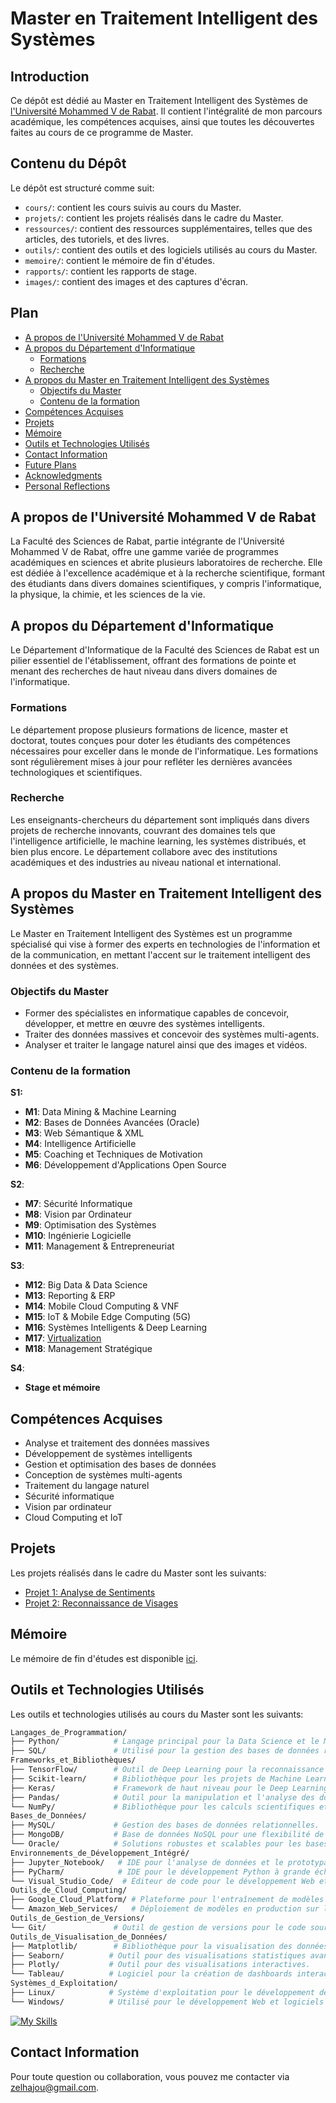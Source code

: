
# Master en Traitement Intelligent des Systèmes

## Introduction
Ce dépôt est dédié au Master en Traitement Intelligent des Systèmes de [l'Université Mohammed V de Rabat](http://www.um5.ac.ma/um5/). Il contient l'intégralité de mon parcours académique, les compétences acquises, ainsi que toutes les découvertes faites au cours de ce programme de Master.

## Contenu du Dépôt
Le dépôt est structuré comme suit:
- `cours/`: contient les cours suivis au cours du Master.
- `projets/`: contient les projets réalisés dans le cadre du Master.
- `ressources/`: contient des ressources supplémentaires, telles que des articles, des tutoriels, et des livres.
- `outils/`: contient des outils et des logiciels utilisés au cours du Master.
- `memoire/`: contient le mémoire de fin d'études.
- `rapports/`: contient les rapports de stage.
- `images/`: contient des images et des captures d'écran.


## Plan
- [A propos de l'Université Mohammed V de Rabat](#a-propos-de-luniversité-mohammed-v-de-rabat)
- [A propos du Département d'Informatique](#a-propos-du-département-dinformatique)
  - [Formations](#formations)
  - [Recherche](#recherche)
- [A propos du Master en Traitement Intelligent des Systèmes](#a-propos-du-master-en-traitement-intelligent-des-systèmes)
  - [Objectifs du Master](#objectifs-du-master)
  - [Contenu de la formation](#contenu-de-la-formation)
- [Compétences Acquises](#compétences-acquises)
- [Projets](#projets)
- [Mémoire](#mémoire)
- [Outils et Technologies Utilisés](#outils-et-technologies-utilisés)
- [Contact Information](#contact-information)
- [Future Plans](#future-plans)
- [Acknowledgments](#acknowledgments)
- [Personal Reflections](#personal-reflections)

## A propos de l'Université Mohammed V de Rabat
La Faculté des Sciences de Rabat, partie intégrante de l'Université Mohammed V de Rabat, offre une gamme variée de programmes académiques en sciences et abrite plusieurs laboratoires de recherche. Elle est dédiée à l'excellence académique et à la recherche scientifique, formant des étudiants dans divers domaines scientifiques, y compris l'informatique, la physique, la chimie, et les sciences de la vie.


## A propos du Département d'Informatique
Le Département d'Informatique de la Faculté des Sciences de Rabat est un pilier essentiel de l'établissement, offrant des formations de pointe et menant des recherches de haut niveau dans divers domaines de l'informatique.

### Formations
Le département propose plusieurs formations de licence, master et doctorat, toutes conçues pour doter les étudiants des compétences nécessaires pour exceller dans le monde de l'informatique. Les formations sont régulièrement mises à jour pour refléter les dernières avancées technologiques et scientifiques.

### Recherche
Les enseignants-chercheurs du département sont impliqués dans divers projets de recherche innovants, couvrant des domaines tels que l'intelligence artificielle, le machine learning, les systèmes distribués, et bien plus encore. Le département collabore avec des institutions académiques et des industries au niveau national et international.

## A propos du Master en Traitement Intelligent des Systèmes
Le Master en Traitement Intelligent des Systèmes est un programme spécialisé qui vise à former des experts en technologies de l'information et de la communication, en mettant l'accent sur le traitement intelligent des données et des systèmes.

### Objectifs du Master

- Former des spécialistes en informatique capables de concevoir, développer, et mettre en œuvre des systèmes intelligents.
- Traiter des données massives et concevoir des systèmes multi-agents.
- Analyser et traiter le langage naturel ainsi que des images et vidéos.

### Contenu de la formation

**S1:**
- **M1**: Data Mining & Machine Learning
- **M2**: Bases de Données Avancées (Oracle)
- **M3**: Web Sémantique & XML
- **M4**: Intelligence Artificielle
- **M5**: Coaching et Techniques de Motivation
- **M6**: Développement d'Applications Open Source

**S2**:
- **M7**: Sécurité Informatique
- **M8**: Vision par Ordinateur
- **M9**: Optimisation des Systèmes
- **M10**: Ingénierie Logicielle
- **M11**: Management & Entrepreneuriat

**S3**:
- **M12**: Big Data & Data Science
- **M13**: Reporting & ERP
- **M14**: Mobile Cloud Computing & VNF
- **M15**: IoT & Mobile Edge Computing (5G)
- **M16**: Systèmes Intelligents & Deep Learning
- **M17**: [Virtualization](https://github.com/zelhajou/UM5-Master-IPS/tree/main/cours/Virtualization)
- **M18**: Management Stratégique

**S4**:
- **Stage et mémoire**

## Compétences Acquises

- Analyse et traitement des données massives
- Développement de systèmes intelligents
- Gestion et optimisation des bases de données
- Conception de systèmes multi-agents
- Traitement du langage naturel
- Sécurité informatique
- Vision par ordinateur
- Cloud Computing et IoT

## Projets

Les projets réalisés dans le cadre du Master sont les suivants:
- [Projet 1: Analyse de Sentiments](#)
- [Projet 2: Reconnaissance de Visages](#)

## Mémoire

Le mémoire de fin d'études est disponible [ici](#).

## Outils et Technologies Utilisés

Les outils et technologies utilisés au cours du Master sont les suivants:

```bash
Langages_de_Programmation/
├── Python/            # Langage principal pour la Data Science et le Machine Learning.
├── SQL/               # Utilisé pour la gestion des bases de données relationnelles.
Frameworks_et_Bibliothèques/
├── TensorFlow/        # Outil de Deep Learning pour la reconnaissance d'images et le NLP.
├── Scikit-learn/      # Bibliothèque pour les projets de Machine Learning.
├── Keras/             # Framework de haut niveau pour le Deep Learning.
├── Pandas/            # Outil pour la manipulation et l'analyse des données.
└── NumPy/             # Bibliothèque pour les calculs scientifiques et matriciels.
Bases_de_Données/
├── MySQL/             # Gestion des bases de données relationnelles.
├── MongoDB/           # Base de données NoSQL pour une flexibilité de schéma.
└── Oracle/            # Solutions robustes et scalables pour les bases de données.
Environnements_de_Développement_Intégré/
├── Jupyter_Notebook/   # IDE pour l'analyse de données et le prototypage.
├── PyCharm/            # IDE pour le développement Python à grande échelle.
└── Visual_Studio_Code/  # Éditeur de code pour le développement Web et Python.
Outils_de_Cloud_Computing/
├── Google_Cloud_Platform/ # Plateforme pour l'entraînement de modèles sur le cloud.
└── Amazon_Web_Services/   # Déploiement de modèles en production sur le cloud.
Outils_de_Gestion_de_Versions/
└── Git/               # Outil de gestion de versions pour le code source.
Outils_de_Visualisation_de_Données/
├── Matplotlib/        # Bibliothèque pour la visualisation des données en Python.
├── Seaborn/          # Outil pour des visualisations statistiques avancées.
├── Plotly/           # Outil pour des visualisations interactives.
└── Tableau/          # Logiciel pour la création de dashboards interactifs.
Systèmes_d_Exploitation/
├── Linux/            # Système d'exploitation pour le développement de Machine Learning.
└── Windows/          # Utilisé pour le développement Web et logiciels spécifiques.

```

[![My Skills](https://skillicons.dev/icons?i=python,tensorflow,scikitlearn,mysql,mongo,pycharm,vscode,latex,gcp,aws,git,linux,windows,docker)](https://skillicons.dev)


## Contact Information
Pour toute question ou collaboration, vous pouvez me contacter via zelhajou@gmail.com.

<!--
## Future Plans
Je prévois de continuer à explorer les domaines du machine learning, du cloud computing, et de l'intelligence artificielle. J'ai également l'intention de travailler sur des projets open source et de contribuer à la communauté scientifique.

## Acknowledgments
Je tiens à remercier mes professeurs, mentors, et collègues pour leur soutien et leurs conseils tout au long de ce programme. Un grand merci également à ma famille et à mes amis pour leur encouragement inconditionnel.

## Personal Reflections
Ce programme de Master a été une expérience incroyablement enrichissante. Les défis rencontrés m'ont permis de grandir en tant que professionnel et en tant qu'individu. Je suis reconnaissant pour les opportunités d'apprentissage et de développement qui m'ont été offertes.

## Contact
Pour toute information supplémentaire, n'hésitez pas à me contacter à l'adresse suivante: zelhajou@gmail.com.
-->
